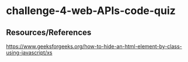 # challenge-4-web-APIs-code-quiz

## Resources/References
https://www.geeksforgeeks.org/how-to-hide-an-html-element-by-class-using-javascript/xs